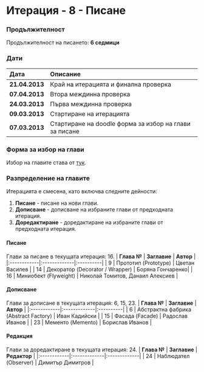 # Итерация - 8 - Писане #

### Продължителност ###

Продължителност на писането: **6 седмици**

### Дати ###

| **Дата** | **Описание** |
|:---------|:-------------|
| **21.04.2013** | Край на итерацията и финална проверка |
| **07.04.2013** | Втора междинна проверка |
| **24.03.2013** | Първа междинна проверка |
| **09.03.2013** | Стартиране на итерацията |
| **07.03.2013** | Стартиране на doodle форма за избор на глави за писане |

### Форма за избор на глави ###

Избор на главите става от [тук](http://www.doodle.com/hpgqse97uw7vb7yq).


### Разпределение на главите ###
Итерацията е смесена, като включва следните дейности:
  1. **Писане** - писане на нови глави.
  1. **Дописване** - дописване на избраните глави от предходната итерация.
  1. **Доредактиране** - доредактиране на избраните глави от предходната итерация.


#### Писане ####
Глави за писане в текущата итерация: 16.
| **Глава №** | **Заглавие** | **Автор** |
|:------------|:-------------|:----------|
| 9           | Прототип (Prototype) | Цветан Василев |
| 14          | Декоратор (Decorator / Wrapper) | Боряна Гончаренко|
| 16          | Миниобект (Flyweight) | Николай Томитов, Данаил Алексиев |


#### Дописване ####
Глави за дописане в текущата итерация: 6, 15, 23.
| **Глава №** | **Заглавие** | **Автор** |
|:------------|:-------------|:----------|
| 6           | Абстрактна фабрика (Abstract Factory)  | Иван Кадийски |
| 15          | Фасада (Facade)  | Радослав Иванов |
| 23          | Мементо (Memento) | Борислав Иванов |

#### Редакция ####
Глави за доредактиране в текущата итерация: 24.
| **Глава №** | **Заглавие** | **Редактор** |
|:------------|:-------------|:-------------|
| 24          | Наблюдател (Observer)  | Димитър Димитров |